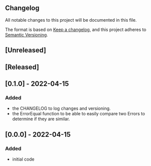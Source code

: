 ## Changelog
All notable changes to this project will be documented in this file.

The format is based on [Keep a changelog](https://keepachangelog.com/en/1.0.0/),
and this project adheres to [Semantic Versioning](https://semver.org/spec/v2.0.0.html).

## [Unreleased]

## [Released]
## [0.1.0] - 2022-04-15
### Added
- the CHANGELOG to log changes and versioning.
- the ErrorEqual function to be able to easily compare two Errors to
  determine if they are similar.

## [0.0.0] - 2022-04-15
### Added
- initial code